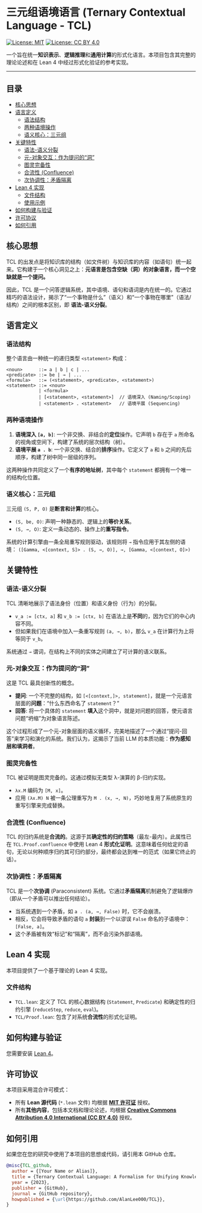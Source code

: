 # 三元组语境语言 (Ternary Contextual Language - TCL)

[![License: MIT](https://img.shields.io/badge/Code%20License-MIT-yellow.svg)](https://opensource.org/licenses/MIT)
[![License: CC BY 4.0](https://img.shields.io/badge/Docs%20License-CC%20BY%204.0-lightgrey.svg)](https://creativecommons.org/licenses/by/4.0/)

一个旨在统一**知识表示**、**逻辑推理**和**通用计算**的形式化语言。本项目包含其完整的理论论述和在 Lean 4 中经过形式化验证的参考实现。

---

## 目录
- [核心思想](#核心思想)
- [语言定义](#语言定义)
  - [语法结构](#语法结构)
  - [两种语境操作](#两种语境操作)
  - [语义核心：三元组](#语义核心三元组)
- [关键特性](#关键特性)
  - [语法-语义分裂](#语法-语义分裂)
  - [元-对象交互：作为提问的“洞”](#元-对象交互作为提问的洞)
  - [图灵完备性](#图灵完备性)
  - [合流性 (Confluence)](#合流性-confluence)
  - [次协调性：矛盾隔离](#次协调性矛盾隔离)
- [Lean 4 实现](#lean-4-实现)
  - [文件结构](#文件结构)
  - [使用示例](#使用示例)
- [如何构建与验证](#如何构建与验证)
- [许可协议](#许可协议)
- [如何引用](#如何引用)

## 核心思想

TCL 的出发点是将知识库的结构（如文件树）与知识库的内容（如语句）统一起来。它构建于一个核心洞见之上：**元语言是包含空缺（洞）的对象语言，而一个空缺就是一个提问。**

因此，TCL 是一个问答逻辑系统，其中语境、语句和语词是内在统一的。它通过精巧的语法设计，揭示了“一个事物是什么”（语义）和“一个事物在哪里”（语法/结构）之间的根本区别，即 **语法-语义分裂**。

## 语言定义

### 语法结构

整个语言由一种统一的递归类型 `<statement>` 构成：

```
<noun>      ::= a | b | c | ...
<predicate> ::= be | → | ...
<formula>   ::= (<statement>, <predicate>, <statement>)
<statement> ::= <noun>
            | <formula>
            | [<statement>, <statement>]  // 语境深入 (Naming/Scoping)
            | <statement> . <statement>   // 语境平展 (Sequencing)
```

### 两种语境操作

1.  **语境深入 `[a, b]`**: 一个非交换、非结合的**定位**操作。它声明 `b` 存在于 `a` 所命名的视角或空间下，构建了系统的层次结构（树）。
2.  **语境平展 `a . b`**: 一个非交换、结合的**排序**操作。它定义了 `a` 和 `b` 之间的先后顺序，构建了树中同一层级的序列。

这两种操作共同定义了一个**有序的地址树**，其中每个 `statement` 都拥有一个唯一的结构化位置。

### 语义核心：三元组

三元组 `(S, P, O)` 是**断言和计算**的核心。

-   `(S, be, O)`: 声明一种静态的、逻辑上的**等价关系**。
-   `(S, →, O)`: 定义一条动态的、操作上的**重写指令**。

系统的计算引擎由一条全局重写规则驱动，该规则将 `→` 指令应用于其左侧的语境：
`([Gamma, <[context, S]> . (S, →, O)], →, [Gamma, <[context, O]>)`

## 关键特性

### 语法-语义分裂

TCL 清晰地展示了语法身份（位置）和语义身份（行为）的分裂。

-   `v_a := [ctx, a]` 和 `v_b := [ctx, b]` 在语法上是**不同**的，因为它们的中心内容不同。
-   但如果我们在语境中加入一条重写规则 `(a, →, b)`，那么 `v_a` 在计算行为上将等同于 `v_b`。

系统通过 `→` 谓词，在结构上不同的实体之间建立了可计算的语义联系。

### 元-对象交互：作为提问的“洞”

这是 TCL 最具创新性的概念。

-   **提问**: 一个不完整的结构，如 `[<[context,]>, statement]`，就是一个元语言层面的**问题**：“什么东西命名了 `statement`？”
-   **回答**: 将一个具体的 `statement` **填入**这个洞中，就是对问题的回答，使元语言问题“坍缩”为对象语言陈述。

这个过程形成了一个元-对象层面的语义循环，完美地描述了一个通过“提问-回答”来学习和演化的系统。我们认为，这揭示了当前 LLM 的本质功能：**作为感知层和填洞者**。

### 图灵完备性

TCL 被证明是图灵完备的。这通过模拟无类型 λ-演算的 β-归约实现。

-   `λx.M` 编码为 `[M, x]`。
-   应用 `(λx.M) N` 被一条公理重写为 `M . (x, →, N)`，巧妙地复用了系统原生的重写引擎来完成替换。

### 合流性 (Confluence)

TCL 的归约系统是**合流的**。这源于其**确定性的归约策略**（最左-最内）。此属性已在 `TCL.Proof.confluence` 中使用 Lean 4 **形式化证明**。这意味着任何给定的语句，无论以何种顺序归约其可归约部分，最终都会达到唯一的范式（如果它终止的话）。

### 次协调性：矛盾隔离

TCL 是一个**次协调** (Paraconsistent) 系统。它通过**矛盾隔离**机制避免了逻辑爆炸（即从一个矛盾可以推出任何结论）。

-   当系统遇到一个矛盾，如 `a . (a, →, False)` 时，它不会崩溃。
-   相反，它会将导致矛盾的语句 `a` **封装**到一个以谬误 `False` 命名的子语境中：`[False, a]`。
-   这个矛盾被有效“标记”和“隔离”，而不会污染外部语境。

## Lean 4 实现

本项目提供了一个基于理论的 Lean 4 实现。

### 文件结构

-   `TCL.lean`: 定义了 TCL 的核心数据结构 (`Statement`, `Predicate`) 和确定性的归约引擎 (`reduceStep`, `reduce`, `eval`)。
-   `TCL/Proof.lean`: 包含了对系统**合流性**的形式化证明。


## 如何构建与验证

您需要安装 [Lean 4](https://lean-lang.org)。

## 许可协议

本项目采用混合许可模式：

-   所有 **Lean 源代码** (`*.lean` 文件) 均根据 [**MIT 许可证**](LICENSE) 授权。
-   所有**其他内容**，包括本文档和理论论述，均根据 [**Creative Commons Attribution 4.0 International (CC BY 4.0)**](LICENSE-CC-BY-4.0.md) 授权。

## 如何引用

如果您在您的研究中使用了本项目的思想或代码，请引用本 GitHub 仓库。

```bibtex
@misc{TCL_github,
  author = {[Your Name or Alias]},
  title = {Ternary Contextual Language: A Formalism for Unifying Knowledge, Logic, and Computation},
  year = {2023},
  publisher = {GitHub},
  journal = {GitHub repository},
  howpublished = {\url{https://github.com/AlanLee000/TCL}},
}
```
